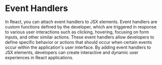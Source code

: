 # Event Handlers

In React, you can attach event handlers to JSX elements. Event handlers are custom functions defined by the developer, which are triggered in response to various user interactions such as clicking, hovering, focusing on form inputs, and other similar actions. These event handlers allow developers to define specific behavior or actions that should occur when certain events occur within the application's user interface. By adding event handlers to JSX elements, developers can create interactive and dynamic user experiences in React applications.
